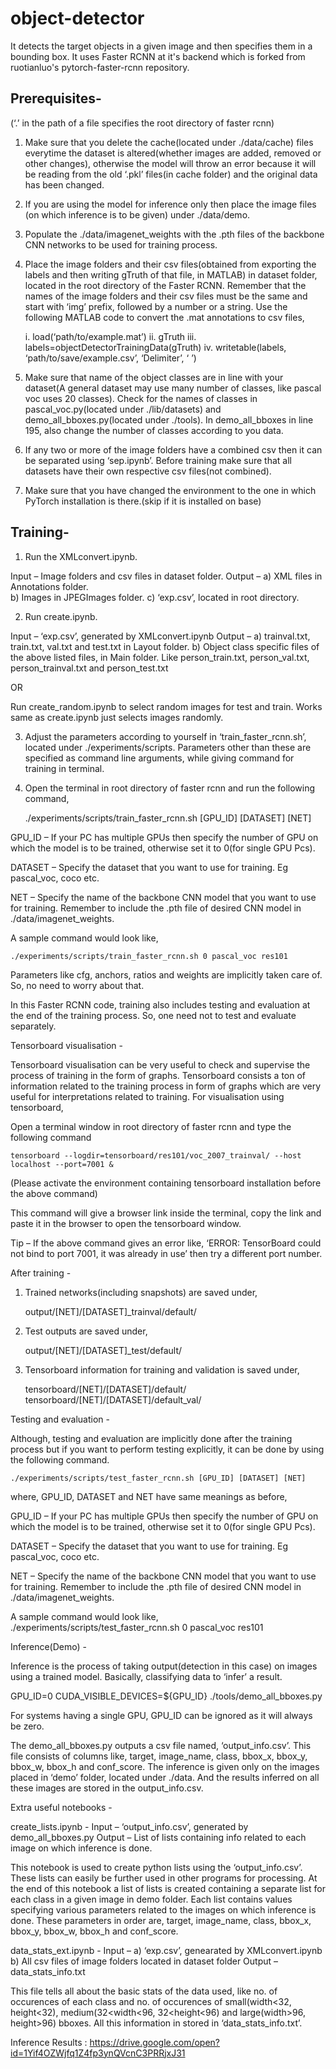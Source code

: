 # object-detector
It detects the target objects in a given image and then specifies them in a bounding box. It uses Faster RCNN at it's backend which is forked from ruotianluo's pytorch-faster-rcnn repository.

## Prerequisites-
(‘.’ in the path of a file specifies the root directory of faster rcnn)

1. Make sure that you delete the cache(located under ./data/cache) files everytime the dataset is altered(whether images are added, removed or other changes), otherwise the model will throw an error because it will be reading from the old ‘.pkl’ files(in cache folder) and the original data has been changed.

2. If you are using the model for inference only then place the image files (on which inference is to be given) under ./data/demo.

3. Populate the ./data/imagenet_weights with the .pth files of the backbone CNN networks to be used for training process.

4. Place the image folders and their csv files(obtained from exporting the labels and then writing gTruth of that file, in MATLAB) in dataset folder, located in the root directory of the Faster RCNN. Remember that the names of the image folders and their csv files must be the same and start with ‘img’ prefix, followed by a number or a string. Use the following MATLAB code to convert the .mat annotations to csv files,

	i. load(‘path/to/example.mat’)
	ii. gTruth
	iii. labels=objectDetectorTrainingData(gTruth)
	iv. writetable(labels, ‘path/to/save/example.csv’, ‘Delimiter’, ‘ ’)

5. Make sure that name of the object classes are in line with your dataset(A general dataset may use many number of classes, like pascal voc uses 20 classes). Check for the names of classes in pascal_voc.py(located under ./lib/datasets) and demo_all_bboxes.py(located under ./tools). In demo_all_bboxes in line 195, also change the number of classes according to you data.

6. If any two or more of the image folders have a combined csv then it can be separated using ‘sep.ipynb’. Before training make sure that all datasets have their own respective csv files(not combined).

7. Make sure that you have changed the environment to the one in which PyTorch installation is there.(skip if it is installed on base)

## Training-

1. Run the XMLconvert.ipynb.

Input – Image folders and csv files in dataset folder.
Output – a) XML files in Annotations folder.  
	     b) Images in JPEGImages folder.
	     c) ‘exp.csv’, located in root directory.

2. Run create.ipynb.

Input – ‘exp.csv’, generated by XMLconvert.ipynb
Output – a) trainval.txt, train.txt, val.txt and test.txt in Layout folder.
	     b) Object class specific files of the above listed files, in Main folder. Like  			     person_train.txt, person_val.txt, person_trainval.txt and person_test.txt

OR

Run create_random.ipynb to select random images for test and train. Works same as 	create.ipynb just selects images randomly.
	
3. Adjust the parameters according to yourself in ‘train_faster_rcnn.sh’, located under ./experiments/scripts. Parameters other than these are specified as command line arguments, while giving command for training in terminal.

4. Open the terminal in root directory of faster rcnn and run the following command,

	./experiments/scripts/train_faster_rcnn.sh [GPU_ID] [DATASET] [NET]

GPU_ID – If your PC has multiple GPUs then specify the number of GPU on which the model is to be trained, otherwise set it to 0(for single GPU Pcs).

DATASET – Specify the dataset that you want to use for training. Eg pascal_voc, coco etc.

NET – Specify the name of the backbone CNN model that you want to use for training. Remember to include the .pth file of desired CNN model in ./data/imagenet_weights.

A sample command would look like, 
	
	./experiments/scripts/train_faster_rcnn.sh 0 pascal_voc res101

Parameters like cfg, anchors, ratios and weights are implicitly taken care of. So, no need to worry about that.

In this Faster RCNN code, training also includes testing and evaluation at the end of the training process. So, one need not to test and evaluate separately.



Tensorboard visualisation - 

Tensorboard visualisation can be very useful to check and supervise the process of training in the form of graphs. Tensorboard consists a ton of information related to the training process in form of graphs which are very useful for interpretations related to training. For visualisation using tensorboard, 

Open a terminal window in root directory of faster rcnn and type the following command

	tensorboard --logdir=tensorboard/res101/voc_2007_trainval/ --host localhost --port=7001 &

(Please activate the environment containing tensorboard installation before the above command)


This command will give a browser link inside the terminal, copy the link and paste it in the browser to open the tensorboard window.

Tip – If the above command gives an error like, 
	‘ERROR: TensorBoard could not bind to port 7001, it was already in use’ 
then try a different port number.


After training - 

1. Trained networks(including snapshots) are saved under, 

	output/[NET]/[DATASET]_trainval/default/

2. Test outputs are saved under,

	output/[NET]/[DATASET]_test/default/

3. Tensorboard information for training and validation is saved under, 

	tensorboard/[NET]/[DATASET]/default/
	tensorboard/[NET]/[DATASET]/default_val/

Testing and evaluation - 

Although, testing and evaluation are implicitly done after the training process but if you want to perform testing explicitly, it can be done by using the following command.

	./experiments/scripts/test_faster_rcnn.sh [GPU_ID] [DATASET] [NET]

where, GPU_ID, DATASET and NET have same meanings as before,

GPU_ID – If your PC has multiple GPUs then specify the number of GPU on which the model is to be trained, otherwise set it to 0(for single GPU Pcs).

DATASET – Specify the dataset that you want to use for training. Eg pascal_voc, coco etc.

NET – Specify the name of the backbone CNN model that you want to use for training. Remember to include the .pth file of desired CNN model in ./data/imagenet_weights.

A sample command would look like, 
	./experiments/scripts/test_faster_rcnn.sh 0 pascal_voc res101


Inference(Demo) - 

Inference is the process of taking output(detection in this case) on images using a trained model. Basically, classifying data to ‘infer’ a result.

GPU_ID=0
CUDA_VISIBLE_DEVICES=${GPU_ID} ./tools/demo_all_bboxes.py

For systems having a single GPU, GPU_ID can be ignored as it will always be zero.

The demo_all_bboxes.py outputs a csv file named, ‘output_info.csv’. This file consists of columns like, target, image_name, class, bbox_x, bbox_y, bbox_w, bbox_h and conf_score. The inference is given only on the images placed in ‘demo’ folder, located under ./data. And the results inferred on all these images are stored in the output_info.csv.

Extra useful notebooks - 

create_lists.ipynb - 
Input – ‘output_info.csv’, generated by demo_all_bboxes.py
Output – List of lists containing info related to each image on which inference is done.

This notebook is used to create python lists using the ‘output_info.csv’. These lists can easily be further used in other programs for processing. At the end of this notebook a list of lists is created containing a separate list for each class in a given image in demo folder. Each list contains values specifying various parameters related to the images on which inference is done. These parameters in order are, target, image_name, class, bbox_x, bbox_y, bbox_w, bbox_h and conf_score.

data_stats_ext.ipynb -
Input – a) ‘exp.csv’, genearated by XMLconvert.ipynb
	  b) All csv files of image folders located in dataset folder
Output – data_stats_info.txt

This file tells all about the basic stats of the data used, like no. of occurences of each class and no. of occurences of small(width<32, height<32), medium(32<width<96, 32<height<96) and large(width>96, height>96) bboxes. All this information in stored in ‘data_stats_info.txt’.














Inference Results : https://drive.google.com/open?id=1Yif4OZWjfq1Z4fp3ynQVcnC3PRRjxJ31
